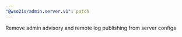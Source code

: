 ```yaml
---
"@wso2is/admin.server.v1": patch
---
```


Remove admin advisory and remote log publishing from server configs
